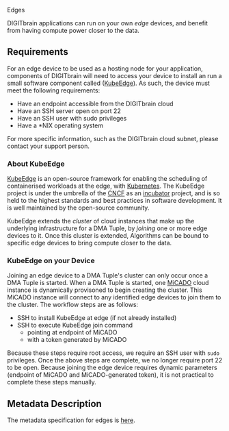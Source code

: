  Edges

DIGITbrain applications can run on your own *edge* devices, and
benefit from having compute power closer to the data.

## Requirements

For an edge device to be used as a hosting node for your application,
components of DIGITbrain will need to access your device to install
an run a small software component called ([KubeEdge](https://kubeedge.io/)).
As such, the device must meet the following requirements:

- Have an endpoint accessible from the DIGITbrain cloud
- Have an SSH server open on port 22
- Have an SSH user with sudo privileges
- Have a *NIX operating system

For more specific information, such as the DIGITbrain cloud subnet,
please contact your support person.

### About KubeEdge

[KubeEdge](https://kubeedge.io/) is an open-source framework for enabling
the scheduling of containerised workloads at the edge, with
[Kubernetes](https://kubernetes.io/). The KubeEdge project is under the
umbrella of the [CNCF](https://www.cncf.io/) as an
[incubator](https://www.cncf.io/projects/kubeedge/) project, and is so
held to the highest standards and best practices in software development.
It is well maintained by the open-source community.

KubeEdge extends the _cluster_ of cloud instances that make up the underlying
infrastructure for a DMA Tuple, by _joining_ one or more edge devices to it. Once
this cluster is extended, Algorithms can be bound to specific edge devices to bring
compute closer to the data.

### KubeEdge on your Device

Joining an edge device to a DMA Tuple's cluster can only occur once a
DMA Tuple is started. When a DMA Tuple is started, one [MiCADO](https://micado-scale.eu/)
cloud instance is dynamically provisoned to begin creating the cluster. This
MiCADO instance will connect to any identified edge devices to join them
to the cluster. The workflow steps are as follows:

- SSH to install KubeEdge at edge (if not already installed)
- SSH to execute KubeEdge join command
  - pointing at endpoint of MiCADO
  - with a token generated by MiCADO

Because these steps require root access, we require an SSH user with `sudo`
privileges. Once the above steps are complete, we no longer require port 22
to be open. Because joining the edge device requires dynamic parameters
(endpoint of MiCADO and MiCADO-generated token), it is not practical to
complete these steps manually.

## Metadata Description

The metadata specification for edges is [here](/attributes/deployment/#edge).
